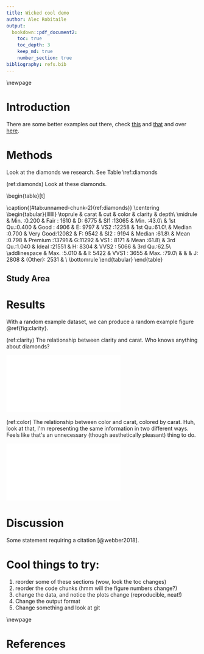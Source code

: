 ```yaml
---
title: Wicked cool demo
author: Alec Robitaile
output: 
  bookdown::pdf_document2:
    toc: true
    toc_depth: 3
    keep_md: true
    number_section: true
bibliography: refs.bib
---
```



\newpage


# Introduction
There are some better examples out there, check [this]() and [that]() and over [here](). 


# Methods
Look at the diamonds we research. See Table \ref:diamonds

(ref:diamonds) Look at these diamonds. 

\begin{table}[t]

\caption{(\#tab:unnamed-chunk-2)(ref:diamonds)}
\centering
\begin{tabular}{llllll}
\toprule
  &     carat &        cut & color &    clarity &     depth\\
\midrule
 & Min.   :0.200 & Fair     : 1610 & D: 6775 & SI1    :13065 & Min.   :43.0\\
 & 1st Qu.:0.400 & Good     : 4906 & E: 9797 & VS2    :12258 & 1st Qu.:61.0\\
 & Median :0.700 & Very Good:12082 & F: 9542 & SI2    : 9194 & Median :61.8\\
 & Mean   :0.798 & Premium  :13791 & G:11292 & VS1    : 8171 & Mean   :61.8\\
 & 3rd Qu.:1.040 & Ideal    :21551 & H: 8304 & VVS2   : 5066 & 3rd Qu.:62.5\\
\addlinespace
 & Max.   :5.010 &  & I: 5422 & VVS1   : 3655 & Max.   :79.0\\
 &  &  & J: 2808 & (Other): 2531 & \\
\bottomrule
\end{tabular}
\end{table}
## Study Area

<!--
![](www.some-study-area-pic.jpg)

-->

# Results

With a random example dataset, we can produce a random example figure \@ref{fig:clarity}. 

(ref:clarity) The relationship between clarity and carat. Who knows anything about diamonds?

![(\#fig:clarity)(ref:clarity)](demo-rmd_files/figure-latex/clarity-1.pdf) 

(ref:color) The relationship between color and carat, colored by carat. Huh, look at that, I'm representing the same information in two different ways. Feels like that's an unnecessary (though aesthetically pleasant) thing to do. 

![(\#fig:color)(ref:color)](demo-rmd_files/figure-latex/color-1.pdf) 

# Discussion

Some statement requiring a citation [@webber2018]. 


# Cool things to try:

1. reorder some of these sections (wow, look the toc changes)
1. reorder the code chunks (hmm will the figure numbers change?)
1. change the data, and notice the plots change (reproducible, neat!)
1. Change the output format
1. Change something and look at git

\newpage 

# References
